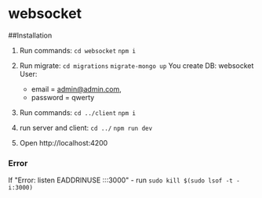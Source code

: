 # websocket

##Installation
1. Run commands:
    `cd websocket`
    `npm i`   
2. Run migrate:
`cd migrations`
 `migrate-mongo up` 
You create
DB: websocket
User:
    - email = admin@admin.com,
    - password = qwerty

3. Run commands:
`cd ../client`
`npm i` 
   
4. run server and client:
`cd ../`
`npm run dev`  

5. Open http://localhost:4200

### Error

If "Error: listen EADDRINUSE :::3000" - run `sudo kill $(sudo lsof -t -i:3000)`
